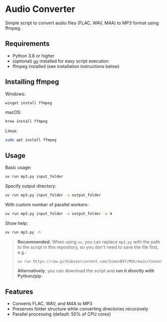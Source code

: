 # Audio Converter

Simple script to convert audio files (FLAC, WAV, M4A) to MP3 format using ffmpeg.

## Requirements

- Python 3.8 or higher
- (optional) [uv](https://github.com/astral-sh/uv) installed for easy script execution
- ffmpeg installed (see installation instructions below)

## Installing ffmpeg

Windows:
```bash
winget install ffmpeg
```

macOS:
```bash
brew install ffmpeg
```

Linux:
```bash
sudo apt install ffmpeg
```

## Usage

Basic usage:
```bash
uv run mp3.py input_folder
```

Specify output directory:
```bash
uv run mp3.py input_folder -o output_folder
```

With custom number of parallel workers:
```bash
uv run mp3.py input_folder -o output_folder -w 4
```

Show help:
```bash
uv run mp3.py -h
```
> **Recommended:** When using `uv`, you can replace `mp3.py` with the path to the script in this repository, so you don't need to save the file first, e.g.: 
> ```bash
> uv run https://raw.githubusercontent.com/SimonB97/MOS/main/ConvertAudioToMp3/mp3.py input_folder -o output_folder
> ```
> 
> **Alternatively**, you can download the script and **run it directly with Python/pip.**

## Features

- Converts FLAC, WAV, and M4A to MP3
- Preserves folder structure while converting directories recursively
- Parallel processing (default: 50% of CPU cores)
